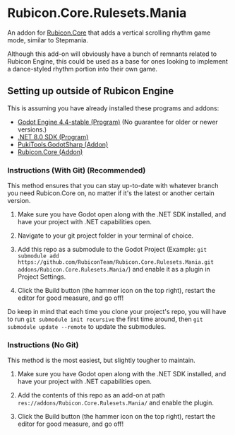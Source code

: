 # Rubicon.Core.Rulesets.Mania

An addon for [Rubicon.Core](https://github.com/RubiconTeam/Rubicon.Core) that adds a vertical scrolling rhythm game mode, similar to Stepmania.

Although this add-on will obviously have a bunch of remnants related to Rubicon Engine, this could be used as a base for ones looking to implement a dance-styled rhythm portion into their own game.

## Setting up outside of Rubicon Engine

This is assuming you have already installed these programs and addons:
- [Godot Engine 4.4-stable (Program)](https://godotengine.org/download/archive/4.4-stable/) (No guarantee for older or newer versions.)
- [.NET 8.0 SDK (Program)](https://dotnet.microsoft.com/en-us/download/dotnet/8.0)
- [PukiTools.GodotSharp (Addon)](https://github.com/Binpuki/PukiTools.GodotSharp)
- [Rubicon.Core (Addon)](https://github.com/RubiconTeam/Rubicon.Core)
### Instructions (With Git) (Recommended)

This method ensures that you can stay up-to-date with whatever branch you need Rubicon.Core on, no matter if it's the latest or another certain version.

1. Make sure you have Godot open along with the .NET SDK installed, and have your project with .NET capabilities open.

2. Navigate to your git project folder in your terminal of choice.

3. Add this repo as a submodule to the Godot Project (Example: `git submodule add https://github.com/RubiconTeam/Rubicon.Core.Rulesets.Mania.git addons/Rubicon.Core.Rulesets.Mania/`) and enable it as a plugin in Project Settings.

4. Click the Build button (the hammer icon on the top right), restart the editor for good measure, and go off!

  

Do keep in mind that each time you clone your project's repo, you will have to run `git submodule init recursive` the first time around, then `git submodule update --remote` to update the submodules.

  

### Instructions (No Git)

This method is the most easiest, but slightly tougher to maintain.

1. Make sure you have Godot open along with the .NET SDK installed, and have your project with .NET capabilities open.

2. Add the contents of this repo as an add-on at path `res://addons/Rubicon.Core.Rulesets.Mania/` and enable the plugin.

3. Click the Build button (the hammer icon on the top right), restart the editor for good measure, and go off!
